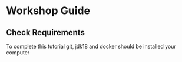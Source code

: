 # Workshop Guide

## Check Requirements
To complete this tutorial git, jdk18 and docker should be installed your computer
